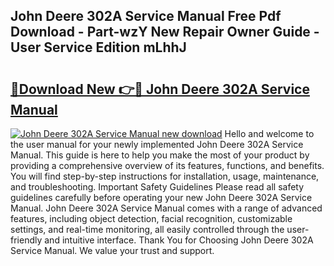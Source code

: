 ## John Deere 302A Service Manual Free Pdf Download - Part-wzY New Repair Owner Guide - User Service Edition mLhhJ

# <h2><a href="http://bc85792.oget.top/?id=John+Deere+302A+Service+Manual">🔗Download New 👉🔴 John Deere 302A Service Manual</a></h2>

[![John Deere 302A Service Manual new download](https://i.imgur.com/5g1atiW.png)](http://bc85792.oget.top/?id=John+Deere+302A+Service+Manual)
Hello and welcome to the user manual for your newly implemented John Deere 302A Service Manual. This guide is here to help you make the most of your product by providing a comprehensive overview of its features, functions, and benefits. You will find step-by-step instructions for installation, usage, maintenance, and troubleshooting. Important Safety Guidelines Please read all safety guidelines carefully before operating your new John Deere 302A Service Manual. John Deere 302A Service Manual comes with a range of advanced features, including object detection, facial recognition, customizable settings, and real-time monitoring, all easily controlled through the user-friendly and intuitive interface. Thank You for Choosing John Deere 302A Service Manual. We value your trust and support.
